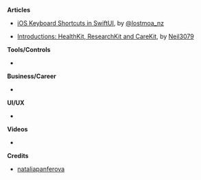 **Articles**

* [iOS Keyboard Shortcuts in SwiftUI](https://lostmoa.com/blog/iOSKeyboardShortcutsInSwiftUI/), by [@lostmoa_nz](https://twitter.com/lostmoa_nz)

* [Introductions: HealthKit, ResearchKit and CareKit](https://medium.com/kinandcartacreated/introductions-healthkit-researchkit-and-carekit-d72e2ac9ce2), by [Neil3079](https://twitter.com/Neil3079)

**Tools/Controls**

* 

**Business/Career**

*

**UI/UX**

*

**Videos**

*

**Credits**

* [nataliapanferova](https://github.com/nataliapanferova)
